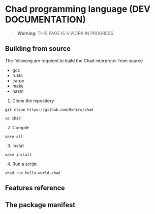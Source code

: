 # Chad programming language (DEV DOCUMENTATION)


>**Warning**: THIS PAGE IS A WORK IN PROGRESS

## Building from source
The following are required to build the Chad interpreter from source

* gcc
* rustc
* cargo
* make
* nasm


1. Clone the repository

`git clone https://github.com/0xhiro/chad`

`cd chad`

2. Compile

`make all`

3. Install

`make install`

4. Run a script

`chad run hello-world.chad`

## Features reference


## The package manifest